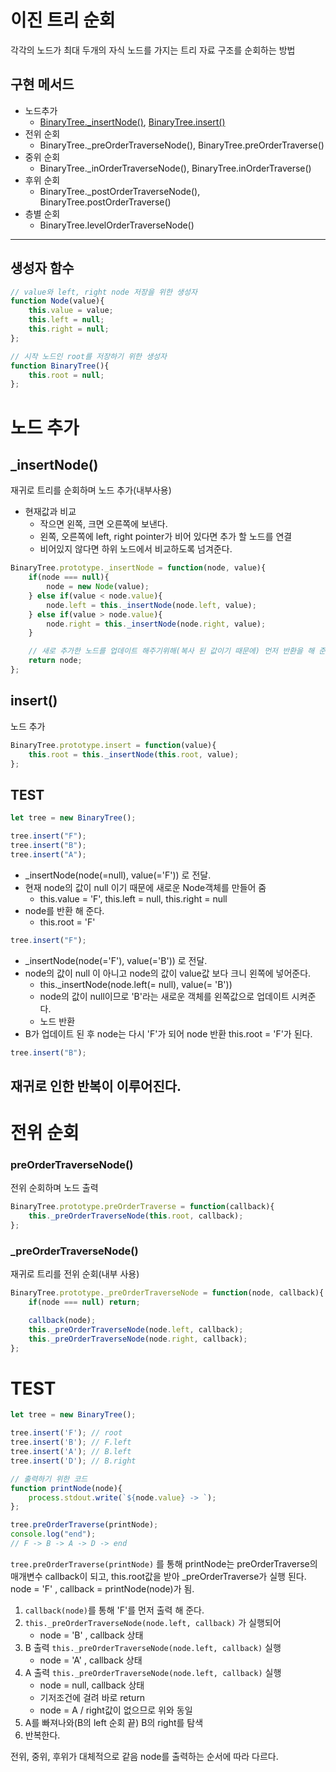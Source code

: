 # 이진 트리 순회
각각의 노드가 최대 두개의 자식 노드를 가지는 트리 자료 구조를 순회하는 방법

## 구현 메서드
- 노드추가
    - [BinaryTree._insertNode()](#insertnode), [BinaryTree.insert()](#insert)
- 전위 순회
    - BinaryTree._preOrderTraverseNode(), BinaryTree.preOrderTraverse()
- 중위 순회
    - BinaryTree._inOrderTraverseNode(), BinaryTree.inOrderTraverse()
- 후위 순회
    - BinaryTree._postOrderTraverseNode(), BinaryTree.postOrderTraverse()
- 층별 순회
    - BinaryTree.levelOrderTraverseNode()
---
## 생성자 함수
```javascript
// value와 left, right node 저장을 위한 생성자
function Node(value){
    this.value = value;
    this.left = null;
    this.right = null;
};

// 시작 노드인 root를 저장하기 위한 생성자
function BinaryTree(){
    this.root = null;
};
```
# 노드 추가

## _insertNode() 
재귀로 트리를 순회하며 노드 추가(내부사용)
- 현재값과 비교
    - 작으면 왼쪽, 크면 오른쪽에 보낸다.
    - 왼쪽, 오른쪽에 left, right pointer가 비어 있다면 추가 할 노드를 연결
    - 비어있지 않다면 하위 노드에서 비교하도록 넘겨준다.
```javascript
BinaryTree.prototype._insertNode = function(node, value){
    if(node === null){
        node = new Node(value);
    } else if(value < node.value){
        node.left = this._insertNode(node.left, value);
    } else if(value > node.value){
        node.right = this._insertNode(node.right, value);
    }

    // 새로 추가한 노드를 업데이트 해주기위해(복사 된 값이기 때문에) 먼저 반환을 해 준다.
    return node;
};
```
## insert() 
 노드 추가
```javascript
BinaryTree.prototype.insert = function(value){
    this.root = this._insertNode(this.root, value);
};
```
## TEST
```javascript
let tree = new BinaryTree();

tree.insert("F");
tree.insert("B");
tree.insert("A");
```
- _insertNode(node(=null), value(='F')) 로 전달.
- 현재 node의 값이 null 이기 때문에 새로운 Node객체를 만들어 줌
    - this.value = 'F', this.left = null, this.right = null
- node를 반환 해 준다.  
    - this.root = 'F'
```javascript
tree.insert("F");
```
- _insertNode(node(='F'), value(='B')) 로 전달.
- node의 값이 null 이 아니고 node의 값이 value값 보다 크니 왼쪽에 넣어준다.
    - this._insertNode(node.left(= null), value(= 'B'))
    - node의 값이 null이므로 'B'라는 새로운 객체를 왼쪽값으로 업데이트 시켜준다.
    - 노드 반환
-  B가 업데이트 된 후 node는 다시 'F'가 되어 node 반환 this.root = 'F'가 된다.
```javascript
tree.insert("B");
```
재귀로 인한 반복이 이루어진다.
---

# 전위 순회

### preOrderTraverseNode() 
전위 순회하며 노드 출력
```javascript
BinaryTree.prototype.preOrderTraverse = function(callback){
    this._preOrderTraverseNode(this.root, callback);
};
```
### _preOrderTraverseNode()
재귀로 트리를 전위 순회(내부 사용)
```javascript
BinaryTree.prototype._preOrderTraverseNode = function(node, callback){
    if(node === null) return;

    callback(node);
    this._preOrderTraverseNode(node.left, callback);
    this._preOrderTraverseNode(node.right, callback);
};
```
# TEST
```javascript
let tree = new BinaryTree();

tree.insert('F'); // root
tree.insert('B'); // F.left
tree.insert('A'); // B.left
tree.insert('D'); // B.right

// 출력하기 위한 코드
function printNode(node){
    process.stdout.write(`${node.value} -> `);
};

tree.preOrderTraverse(printNode);
console.log("end");
// F -> B -> A -> D -> end
```

```tree.preOrderTraverse(printNode)``` 를 통해 printNode는 preOrderTraverse의 매개변수 callback이 되고, this.root값을 받아 _preOrderTraverse가 실행 된다.  
node = 'F' , callback = printNode(node)가 됨.
1. ```callback(node)```를 통해 'F'를 먼저 출력 해 준다. 
2. ```this._preOrderTraverseNode(node.left, callback)``` 가 실행되어
    - node = 'B' , callback 상태
3. B 출력 ```this._preOrderTraverseNode(node.left, callback)``` 실행
    - node = 'A' , callback 상태
4. A 출력 ```this._preOrderTraverseNode(node.left, callback)``` 실행
    - node = null, callback 상태
    - 기저조건에 걸려 바로 return
    - node = A / right값이 없으므로 위와 동일
5. A를 빠져나와(B의 left 순회 끝) B의 right를 탐색 
6. 반복한다.

전위, 중위, 후위가 대체적으로 같음 node를 출력하는 순서에 따라 다르다.
